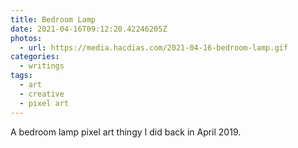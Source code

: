 ```yaml
---
title: Bedroom Lamp
date: 2021-04-16T09:12:20.42246205Z
photos:
  - url: https://media.hacdias.com/2021-04-16-bedroom-lamp.gif
categories:
  - writings
tags:
  - art
  - creative
  - pixel art
---
```


A bedroom lamp pixel art thingy I did back in April 2019.
